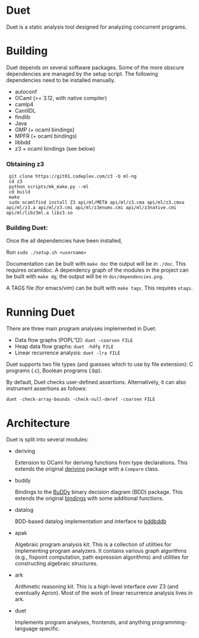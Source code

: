 Duet
====
Duet is a static analysis tool designed for analyzing concurrent programs.

Building
========

Duet depends on several software packages.  Some of the more obscure dependencies are managed by the setup script.  The following dependencies need to be installed manually.

 + autoconf
 + OCaml (>= 3.12, with native compiler)
 + camlp4
 + CamlIDL
 + findlib
 + Java
 + GMP (+ ocaml bindings)
 + MPFR (+ ocaml bindings)
 + libbdd
 + z3 + ocaml bindings (see below)

### Obtaining z3

```
 git clone https://git01.codeplex.com/z3 -b ml-ng
 cd z3
 python scripts/mk_make.py --ml
 cd build
 make
 sudo ocamlfind install Z3 api/ml/META api/ml/z3.cma api/ml/z3.cmxa api/ml/z3.a api/ml/z3.cmi api/ml/z3enums.cmi api/ml/z3native.cmi api/ml/libz3ml.a libz3.so
```

### Building Duet:

Once the all dependencies have been installed, 

Run `sudo ./setup.sh <username>`


Documentation can be built with `make doc` the output will be in `./doc`.  This requires ocamldoc.  A dependency graph of the modules in the project can be built with `make dg`; the output will be in `doc/dependencies.png`.

A TAGS file (for emacs/vim) can be built with `make tags`.  This requires `otags`.

Running Duet
============

There are three main program analyses implemented in Duet:

* Data flow graphs (POPL'12): `duet -coarsen FILE`
* Heap data flow graphs: `duet -hdfg FILE`
* Linear recurrence analysis: `duet -lra FILE`

Duet supports two file types (and guesses which to use by file extension): C programs (.c), Boolean programs (.bp).

By default, Duet checks user-defined assertions. Alternatively, it can also instrument assertions as follows:

    duet -check-array-bounds -check-null-deref -coarsen FILE


Architecture
============
Duet is split into several modules:

* deriving

  Extension to OCaml for deriving functions from type declarations.  This extends the original [deriving](https://github.com/jaked/deriving) package with a `Compare` class.

* buddy

  Bindings to the [BuDDy](http://buddy.sourceforge.net/manual/main.html) binary decision diagram (BDD) package.  This extends the original [bindings](https://github.com/abate/ocaml-buddy) with some additional functions.

* datalog

  BDD-based datalog implementation and interface to [bddbddb](http://bddbddb.sourceforge.net)

* apak

  Algebraic program analysis kit.  This is a collection of utilities for implementing program analyzers.  It contains various graph algorithms (e.g., fixpoint computation, path expression algorithms) and utilities for constructing algebraic structures.

* ark 

  Arithmetic reasoning kit.  This is a high-level interface over Z3 (and eventually Apron).  Most of the work of linear recurrence analysis lives in ark.

* duet

  Implements program analyses, frontends, and anything programming-language specific.
